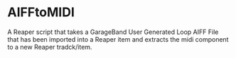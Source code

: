 # AIFFtoMIDI
A Reaper script that takes a GarageBand User Generated Loop AIFF File that has been imported into a Reaper item and extracts the midi component to a new Reaper tradck/item.
